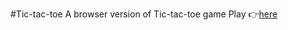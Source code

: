 #Tic-tac-toe
A browser version of Tic-tac-toe game 
Play 👉[here](https://firomt.github.io/Tic-Tac-Toe/)